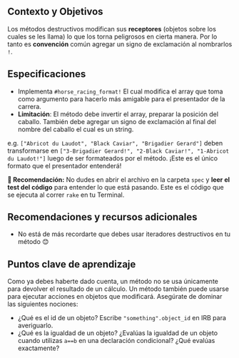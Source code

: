 ## Contexto y Objetivos

Los métodos destructivos modifican sus **receptores** (objetos sobre los cuales se les llama) lo que los torna peligrosos en cierta manera. Por lo tanto es **convención** común agregar un signo de exclamación al nombrarlos `!`.

## Especificaciones

- Implementa `#horse_racing_format!` El cual modifica el array que toma como argumento para hacerlo más amigable para el presentador de la carrera.
- **Limitación**: El método debe invertir el array, preparar la posición del caballo. También debe agregar un signo de exclamación al final del nombre del caballo el cual es un string.

e.g.  `["Abricot du Laudot", "Black Caviar", "Brigadier Gerard"]` deben transformarse en `["3-Brigadier Gerard!", "2-Black Caviar!", "1-Abricot du Laudot!"]` luego de ser formateados por el método. ¡Este es el único formato que el presentador entenderá!

**🤔 Recomendación:** No dudes en abrir el archivo en la carpeta `spec` y **leer el test del código** para entender lo que está pasando. Este es el código que se ejecuta al correr `rake` en tu Terminal.

## Recomendaciones y recursos adicionales

- No está de más recordarte que debes usar iteradores destructivos en tu método 😊

## Puntos clave de aprendizaje

Como ya debes haberte dado cuenta, un método no se usa únicamente para devolver el resultado de un cálculo. Un método también puede usarse para ejecutar acciones en objetos que modificará. Asegúrate de dominar las siguientes nociones:

- ¿Qué es el id de un objeto? Escribe `"something".object_id` en IRB para averiguarlo.
- ¿Qué es la igualdad de un objeto? ¿Evalúas la igualdad de un objeto cuando utilizas `a==b` en una declaración condicional? ¿Qué evalúas exactamente?
